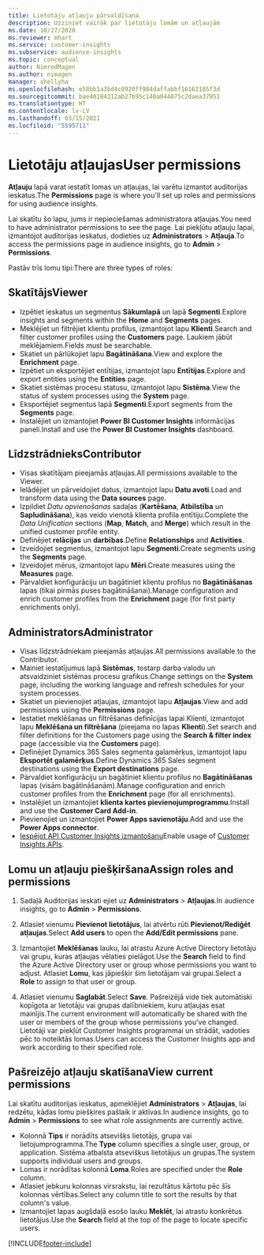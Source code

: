 ```yaml
---
title: Lietotāju atļauju pārvaldīšana
description: Uzziniet vairāk par lietotāju lomām un atļaujām
ms.date: 10/27/2020
ms.reviewer: mhart
ms.service: customer-insights
ms.subservice: audience-insights
ms.topic: conceptual
author: NimrodMagen
ms.author: nimagen
manager: shellyha
ms.openlocfilehash: e58bb1a3bd4c0920ff984daffabbf16162185f3d
ms.sourcegitcommit: bae40184312ab27b95c140a044875c2daea37951
ms.translationtype: HT
ms.contentlocale: lv-LV
ms.lasthandoff: 03/15/2021
ms.locfileid: "5595711"
---
```

# <a name="user-permissions"></a><span data-ttu-id="8edb1-103">Lietotāju atļaujas</span><span class="sxs-lookup"><span data-stu-id="8edb1-103">User permissions</span></span>

<span data-ttu-id="8edb1-104">**Atļauju** lapā varat iestatīt lomas un atļaujas, lai varētu izmantot auditorijas ieskatus.</span><span class="sxs-lookup"><span data-stu-id="8edb1-104">The **Permissions** page is where you'll set up roles and permissions for using audience insights.</span></span>

<span data-ttu-id="8edb1-105">Lai skatītu šo lapu, jums ir nepieciešamas administratora atļaujas.</span><span class="sxs-lookup"><span data-stu-id="8edb1-105">You need to have administrator permissions to see the page.</span></span> <span data-ttu-id="8edb1-106">Lai piekļūtu atļauju lapai, izmantojot auditorijas ieskatus, dodieties uz **Administrators** > **Atļauja**.</span><span class="sxs-lookup"><span data-stu-id="8edb1-106">To access the permissions page in audience insights, go to **Admin** > **Permissions**.</span></span>

<span data-ttu-id="8edb1-107">Pastāv trīs lomu tipi:</span><span class="sxs-lookup"><span data-stu-id="8edb1-107">There are three types of roles:</span></span>

## <a name="viewer"></a><span data-ttu-id="8edb1-108">Skatītājs</span><span class="sxs-lookup"><span data-stu-id="8edb1-108">Viewer</span></span>

- <span data-ttu-id="8edb1-109">Izpētiet ieskatus un segmentus **Sākumlapā** un lapā **Segmenti**.</span><span class="sxs-lookup"><span data-stu-id="8edb1-109">Explore insights and segments within the **Home** and **Segments** pages.</span></span>
- <span data-ttu-id="8edb1-110">Meklējiet un filtrējiet klientu profilus, izmantojot lapu **Klienti**.</span><span class="sxs-lookup"><span data-stu-id="8edb1-110">Search and filter customer profiles using the **Customers** page.</span></span> <span data-ttu-id="8edb1-111">Laukiem jābūt meklējamiem.</span><span class="sxs-lookup"><span data-stu-id="8edb1-111">Fields must be searchable.</span></span>
- <span data-ttu-id="8edb1-112">Skatiet un pārlūkojiet lapu **Bagātināšana**.</span><span class="sxs-lookup"><span data-stu-id="8edb1-112">View and explore the **Enrichment** page.</span></span>
- <span data-ttu-id="8edb1-113">Izpētiet un eksportējiet entītijas, izmantojot lapu **Entītijas**.</span><span class="sxs-lookup"><span data-stu-id="8edb1-113">Explore and export entities using the **Entities** page.</span></span>
- <span data-ttu-id="8edb1-114">Skatiet sistēmas procesu statusu, izmantojot lapu **Sistēma**.</span><span class="sxs-lookup"><span data-stu-id="8edb1-114">View the status of system processes  using the **System** page.</span></span>
- <span data-ttu-id="8edb1-115">Eksportējiet segmentus lapā **Segmenti**.</span><span class="sxs-lookup"><span data-stu-id="8edb1-115">Export segments from the **Segments** page.</span></span>
- <span data-ttu-id="8edb1-116">Instalējiet un izmantojiet **Power BI Customer Insights** informācijas paneli.</span><span class="sxs-lookup"><span data-stu-id="8edb1-116">Install and use the **Power BI Customer Insights** dashboard.</span></span>

## <a name="contributor"></a><span data-ttu-id="8edb1-117">Līdzstrādnieks</span><span class="sxs-lookup"><span data-stu-id="8edb1-117">Contributor</span></span>

- <span data-ttu-id="8edb1-118">Visas skatītājam pieejamās atļaujas.</span><span class="sxs-lookup"><span data-stu-id="8edb1-118">All permissions available to the Viewer.</span></span>
- <span data-ttu-id="8edb1-119">Ielādējiet un pārveidojiet datus, izmantojot lapu **Datu avoti**.</span><span class="sxs-lookup"><span data-stu-id="8edb1-119">Load and transform data using the **Data sources** page.</span></span>
- <span data-ttu-id="8edb1-120">Izpildiet *Datu apvienošanas* sadaļas (**Kartēšana**, **Atbilstība** un **Sapludināšana**), kas veido vienotā klienta profila entītiju.</span><span class="sxs-lookup"><span data-stu-id="8edb1-120">Complete the *Data Unification* sections (**Map**, **Match**, and **Merge**) which result in the unified customer profile entity.</span></span>
- <span data-ttu-id="8edb1-121">Definējiet **relācijas** un **darbības**.</span><span class="sxs-lookup"><span data-stu-id="8edb1-121">Define **Relationships** and **Activities**.</span></span>
- <span data-ttu-id="8edb1-122">Izveidojiet segmentus, izmantojot lapu **Segmenti**.</span><span class="sxs-lookup"><span data-stu-id="8edb1-122">Create segments using the **Segments** page.</span></span>
- <span data-ttu-id="8edb1-123">Izveidojiet mērus, izmantojot lapu **Mēri**.</span><span class="sxs-lookup"><span data-stu-id="8edb1-123">Create measures using the **Measures** page.</span></span>
- <span data-ttu-id="8edb1-124">Pārvaldiet konfigurāciju un bagātiniet klientu profilus no **Bagātināšanas** lapas (tikai pirmās puses bagātināšanai).</span><span class="sxs-lookup"><span data-stu-id="8edb1-124">Manage configuration and enrich customer profiles from the **Enrichment** page (for first party enrichments only).</span></span>

## <a name="administrator"></a><span data-ttu-id="8edb1-125">Administrators</span><span class="sxs-lookup"><span data-stu-id="8edb1-125">Administrator</span></span>

- <span data-ttu-id="8edb1-126">Visas līdzstrādniekam pieejamās atļaujas.</span><span class="sxs-lookup"><span data-stu-id="8edb1-126">All permissions available to the Contributor.</span></span>
- <span data-ttu-id="8edb1-127">Mainiet iestatījumus lapā **Sistēmas**, tostarp darba valodu un atsvaidziniet sistēmas procesu grafikus.</span><span class="sxs-lookup"><span data-stu-id="8edb1-127">Change settings on the **System** page, including the working language and refresh schedules for your system processes.</span></span>
- <span data-ttu-id="8edb1-128">Skatiet un pievienojiet atļaujas, izmantojot lapu **Atļaujas**.</span><span class="sxs-lookup"><span data-stu-id="8edb1-128">View and add permissions using the **Permissions** page.</span></span>
- <span data-ttu-id="8edb1-129">Iestatiet meklēšanas un filtrēšanas definīcijas lapai Klienti, izmantojot lapu **Meklēšana un filtrēšana** (pieejama no lapas **Klienti**).</span><span class="sxs-lookup"><span data-stu-id="8edb1-129">Set search and filter definitions for the Customers page using the **Search & filter index** page (accessible via the **Customers** page).</span></span>
- <span data-ttu-id="8edb1-130">Definējiet Dynamics 365 Sales segmenta galamērķus, izmantojot lapu **Eksportēt galamērķus**.</span><span class="sxs-lookup"><span data-stu-id="8edb1-130">Define Dynamics 365 Sales segment destinations using the **Export destinations** page.</span></span>
- <span data-ttu-id="8edb1-131">Pārvaldiet konfigurāciju un bagātiniet klientu profilus no **Bagātināšanas** lapas (visām bagātināšanām).</span><span class="sxs-lookup"><span data-stu-id="8edb1-131">Manage configuration and enrich customer profiles from the **Enrichment** page (for all enrichments).</span></span>
- <span data-ttu-id="8edb1-132">Instalējiet un izmantojiet **klienta kartes pievienojumprogrammu**.</span><span class="sxs-lookup"><span data-stu-id="8edb1-132">Install and use the **Customer Card Add-in**.</span></span>
- <span data-ttu-id="8edb1-133">Pievienojiet un izmantojiet **Power Apps savienotāju**.</span><span class="sxs-lookup"><span data-stu-id="8edb1-133">Add and use the **Power Apps connector**.</span></span>
- <span data-ttu-id="8edb1-134">[Iespējot API Customer Insights izmantošanu](apis.md)</span><span class="sxs-lookup"><span data-stu-id="8edb1-134">Enable usage of [Customer Insights APIs](apis.md).</span></span>

## <a name="assign-roles-and-permissions"></a><span data-ttu-id="8edb1-135">Lomu un atļauju piešķiršana</span><span class="sxs-lookup"><span data-stu-id="8edb1-135">Assign roles and permissions</span></span>

1. <span data-ttu-id="8edb1-136">Sadaļā Auditorijas ieskati ejiet uz **Administrators** > **Atļaujas**.</span><span class="sxs-lookup"><span data-stu-id="8edb1-136">In audience insights, go to **Admin** > **Permissions**.</span></span>

1. <span data-ttu-id="8edb1-137">Atlasiet vienumu **Pievienot lietotājus**, lai atvērtu rūti **Pievienot/Rediģēt atļaujas**.</span><span class="sxs-lookup"><span data-stu-id="8edb1-137">Select **Add users** to open the **Add/Edit permissions** pane.</span></span>

1. <span data-ttu-id="8edb1-138">Izmantojiet **Meklēšanas** lauku, lai atrastu Azure Active Directory lietotāju vai grupu, kuras atļaujas vēlaties pielāgot.</span><span class="sxs-lookup"><span data-stu-id="8edb1-138">Use the **Search** field to find the Azure Active Directory user or group whose permissions you want to adjust.</span></span> <span data-ttu-id="8edb1-139">Atlasiet **Lomu**, kas jāpiešķir šim lietotājam vai grupai.</span><span class="sxs-lookup"><span data-stu-id="8edb1-139">Select a **Role** to assign to that user or group.</span></span>

1. <span data-ttu-id="8edb1-140">Atlasiet vienumu **Saglabāt**.</span><span class="sxs-lookup"><span data-stu-id="8edb1-140">Select **Save**.</span></span> <span data-ttu-id="8edb1-141">Pašreizējā vide tiek automātiski kopīgota ar lietotāju vai grupas dalībniekiem, kuru atļaujas esat mainījis.</span><span class="sxs-lookup"><span data-stu-id="8edb1-141">The current environment will automatically be shared with the user or members of the group whose permissions you've changed.</span></span> <span data-ttu-id="8edb1-142">Lietotāji var piekļūt Customer Insights programmai un strādāt, vadoties pēc to noteiktās lomas.</span><span class="sxs-lookup"><span data-stu-id="8edb1-142">Users can access the Customer Insights app and work according to their specified role.</span></span>

## <a name="view-current-permissions"></a><span data-ttu-id="8edb1-143">Pašreizējo atļauju skatīšana</span><span class="sxs-lookup"><span data-stu-id="8edb1-143">View current permissions</span></span>

<span data-ttu-id="8edb1-144">Lai skatītu auditorijas ieskatus, apmeklējiet **Administrators** > **Atļaujas**, lai redzētu, kādas lomu piešķires pašlaik ir aktīvas.</span><span class="sxs-lookup"><span data-stu-id="8edb1-144">In audience insights, go to **Admin** > **Permissions** to see what role assignments are currently active.</span></span>

- <span data-ttu-id="8edb1-145">Kolonnā **Tips** ir norādīts atsevišķs lietotājs, grupa vai lietojumprogramma.</span><span class="sxs-lookup"><span data-stu-id="8edb1-145">The **Type** column specifies a single user, group, or application.</span></span> <span data-ttu-id="8edb1-146">Sistēma atbalsta atsevišķus lietotājus un grupas.</span><span class="sxs-lookup"><span data-stu-id="8edb1-146">The system supports individual users and groups.</span></span>
- <span data-ttu-id="8edb1-147">Lomas ir norādītas kolonnā **Loma**.</span><span class="sxs-lookup"><span data-stu-id="8edb1-147">Roles are specified under the **Role** column.</span></span>
- <span data-ttu-id="8edb1-148">Atlasiet jebkuru kolonnas virsrakstu, lai rezultātus kārtotu pēc šīs kolonnas vērtības.</span><span class="sxs-lookup"><span data-stu-id="8edb1-148">Select any column title to sort the results by that column's value.</span></span>
- <span data-ttu-id="8edb1-149">Izmantojiet lapas augšdaļā esošo lauku **Meklēt**, lai atrastu konkrētus lietotājus.</span><span class="sxs-lookup"><span data-stu-id="8edb1-149">Use the **Search** field at the top of the page to locate specific users.</span></span>


[!INCLUDE[footer-include](../includes/footer-banner.md)]